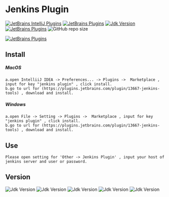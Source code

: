 Jenkins Plugin
======================

[![JetBrains IntelliJ Plugins](https://img.shields.io/jetbrains/plugin/v/13667-jenkins-tools?color=%23383838&label=Buid)](https://plugins.jetbrains.com/plugin/13667-jenkins-tools)
[![JetBrains Plugins](https://img.shields.io/badge/Jetbrains%20Plugin-2020.1-blue)](https://plugins.jetbrains.com/plugin/13667-jenkins-tools)
[![Jdk Version](https://img.shields.io/badge/JDK-1.8-green)](https://www.oracle.com/java/technologies/javase-jdk8-downloads.html)
[![JetBrains Plugins](https://img.shields.io/badge/Code%20Version-0.0.23-brightgreen)](https://plugins.jetbrains.com/plugin/13667-jenkins-tools)
![GitHub repo size](https://img.shields.io/github/repo-size/corele01/Jenkins-Plugin?color=%2300B2EE&label=Size)

[![JetBrains Plugins](https://img.shields.io/badge/Language-%E4%B8%AD%E6%96%87-orange)](doc/Readme.md)

## Install
##### MacOS
    a.open IntelliiJ IDEA -> Preferences... -> Plugins ->  Marketplace , input for key "jenkins plugin" , click install.
    b.go to url for (https://plugins.jetbrains.com/plugin/13667-jenkins-tools) , download and install.
##### Windows
    a.open File -> Setting -> Plugins ->  Marketplace , input for key "jenkins plugin" , click install.
    b.go to url for (https://plugins.jetbrains.com/plugin/13667-jenkins-tools) , download and install.
    
## Use
    Please open setting for 'Other -> Jenkins Plugin' , input your host of jenkins server and user or password.

## Version
![Jdk Version](https://img.shields.io/badge/JDK-1.8-green)
![Jdk Version](https://img.shields.io/badge/http%20client-4.5.10-green)
![Jdk Version](https://img.shields.io/badge/commons%20io-2.6-green)
![Jdk Version](https://img.shields.io/badge/commons%20lang3-3.9-green)
![Jdk Version](https://img.shields.io/badge/jackson-2.10.1-green)
